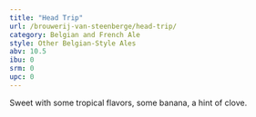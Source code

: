 ```yaml
---
title: "Head Trip"
url: /brouwerij-van-steenberge/head-trip/
category: Belgian and French Ale
style: Other Belgian-Style Ales
abv: 10.5
ibu: 0
srm: 0
upc: 0
---
```

Sweet with some
tropical flavors, some banana, a hint of clove.
